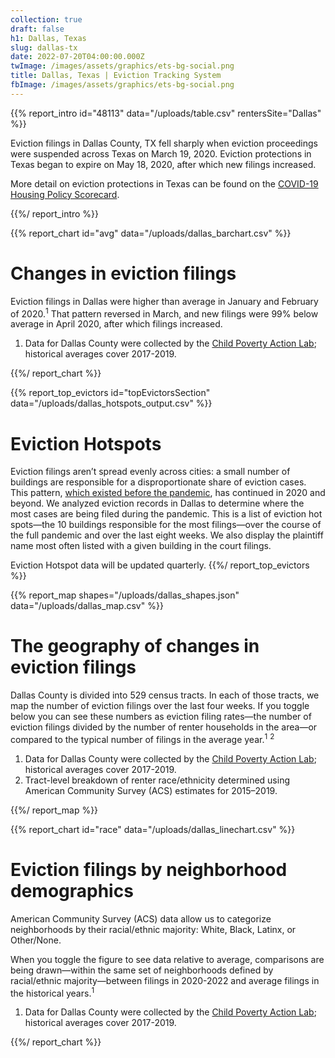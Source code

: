 ```yaml
---
collection: true
draft: false
h1: Dallas, Texas
slug: dallas-tx
date: 2022-07-20T04:00:00.000Z
twImage: /images/assets/graphics/ets-bg-social.png
title: Dallas, Texas | Eviction Tracking System
fbImage: /images/assets/graphics/ets-bg-social.png
---
```


{{% report_intro id="48113" data="/uploads/table.csv" rentersSite="Dallas" %}}

Eviction filings in Dallas County, TX fell sharply when eviction proceedings were suspended across Texas on March 19, 2020. Eviction protections in Texas began to expire on May 18, 2020, after which new filings increased.

More detail on eviction protections in Texas can be found on the [COVID-19 Housing Policy Scorecard](https://evictionlab.org/covid-policy-scorecard/tx/).

{{%/ report_intro %}}



{{% report_chart id="avg" data="/uploads/dallas_barchart.csv" %}}

# Changes in eviction filings

Eviction filings in Dallas were higher than average in January and February of 2020.<sup>1</sup> That pattern reversed in March, and new filings were 99% below average in April 2020, after which filings increased. 

1. Data for Dallas County were collected by the [Child Poverty Action Lab](https://childpovertyactionlab.org/); historical averages cover 2017-2019.

{{%/ report_chart %}}



{{% report_top_evictors id="topEvictorsSection" data="/uploads/dallas_hotspots_output.csv" %}}
# Eviction Hotspots

Eviction filings aren’t spread evenly across cities: a small number of buildings are responsible for a disproportionate share of eviction cases. This pattern, [which existed before the pandemic](https://evictionlab.org/top-evicting-landlords-drive-us-eviction-crisis/), has continued in 2020 and beyond. We analyzed eviction records in Dallas to determine where the most cases are being filed during the pandemic. This is a list of eviction hot spots—the 10 buildings responsible for the most filings—over the course of the full pandemic and over the last eight weeks. We also display the plaintiff name most often listed with a given building in the court filings.

Eviction Hotspot data will be updated quarterly.
{{%/ report_top_evictors %}}



{{% report_map shapes="/uploads/dallas_shapes.json" data="/uploads/dallas_map.csv" %}}

# The geography of changes in eviction filings

Dallas County is divided into 529 census tracts. In each of those tracts, we map the number of eviction filings over the last four weeks. If you toggle below you can see these numbers as eviction filing rates—the number of eviction filings divided by the number of renter households in the area—or compared to the typical number of filings in the average year.<sup>1</sup> <sup>2</sup>

1. Data for Dallas County were collected by the [Child Poverty Action Lab](https://childpovertyactionlab.org/); historical averages cover 2017-2019.
2. Tract-level breakdown of renter race/ethnicity determined using American Community Survey (ACS) estimates for 2015–2019.

{{%/ report_map %}}



{{% report_chart id="race" data="/uploads/dallas_linechart.csv" %}}



# Eviction filings by neighborhood demographics

American Community Survey (ACS) data allow us to categorize neighborhoods by their racial/ethnic majority: White, Black, Latinx, or Other/None. 

When you toggle the figure to see data relative to average, comparisons are being drawn—within the same set of neighborhoods defined by racial/ethnic majority—between filings in 2020-2022 and average filings in the historical years.<sup>1</sup>

1. Data for Dallas County were collected by the [Child Poverty Action Lab](https://childpovertyactionlab.org/); historical averages cover 2017-2019.



{{%/ report_chart %}}